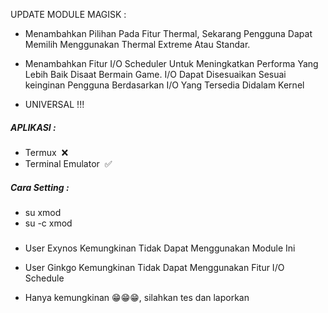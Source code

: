 UPDATE MODULE MAGISK :

* Menambahkan Pilihan Pada Fitur Thermal, Sekarang Pengguna Dapat Memilih Menggunakan Thermal Extreme Atau Standar.

* Menambahkan Fitur I/O Scheduler Untuk Meningkatkan Performa Yang Lebih Baik Disaat Bermain Game.
I/O Dapat Disesuaikan Sesuai keinginan Pengguna Berdasarkan I/O Yang Tersedia Didalam Kernel

* UNIVERSAL !!!

##### APLIKASI :

* Termux  ❌
* Terminal Emulator  ✅

##### Cara Setting :

* su <enter> xmod <enter>
* su -c xmod

#####

* User Exynos Kemungkinan Tidak Dapat Menggunakan Module Ini
* User Ginkgo Kemungkinan Tidak Dapat Menggunakan Fitur I/O Schedule

* Hanya kemungkinan 😁😁😁, silahkan tes dan laporkan
